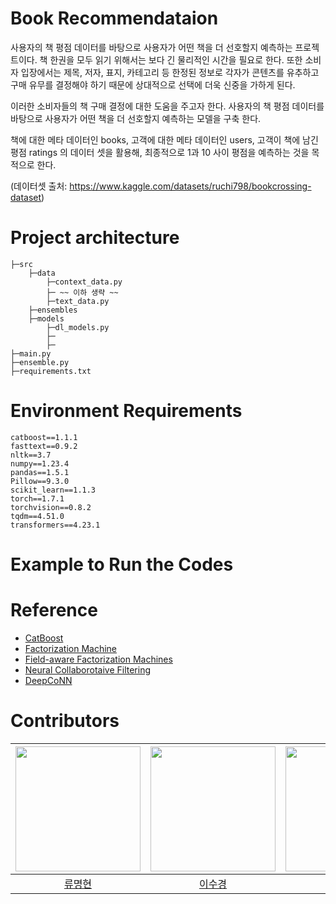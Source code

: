 # Book Recommendataion

사용자의 책 평점 데이터를 바탕으로 사용자가 어떤 책을 더 선호할지 예측하는 프로젝트이다. 책 한권을 모두 읽기 위해서는 보다 긴 물리적인 시간을 필요로 한다. 또한 소비자 입장에서는 제목, 저자, 표지, 카테고리 등 한정된 정보로 각자가 콘텐츠를 유추하고 구매 유무를 결정해야 하기 때문에 상대적으로 선택에 더욱 신중을 가하게 된다.

이러한 소비자들의 책 구매 결정에 대한 도움을 주고자 한다. 사용자의 책 평점 데이터를 바탕으로 사용자가 어떤 책을 더 선호할지 예측하는 모델을 구축 한다.

책에 대한 메타 데이터인 books, 고객에 대한 메타 데이터인 users, 고객이 책에 남긴 평점 ratings 의 데이터 셋을 활용해, 최종적으로 1과 10 사이 평점을 예측하는 것을 목적으로 한다.

(데이터셋 출처: https://www.kaggle.com/datasets/ruchi798/bookcrossing-dataset)

# Project architecture

```
├─src
	├─data
        ├─context_data.py
        ├─ ~~ 이하 생략 ~~
        ├─text_data.py
	├─ensembles
	├─models
        ├─dl_models.py
        ├─
        ├─
├─main.py
├─ensemble.py
├─requirements.txt
```

# Environment Requirements

```
catboost==1.1.1
fasttext==0.9.2
nltk==3.7
numpy==1.23.4
pandas==1.5.1
Pillow==9.3.0
scikit_learn==1.1.3
torch==1.7.1
torchvision==0.8.2
tqdm==4.51.0
transformers==4.23.1
```

# Example to Run the Codes

# Reference

- [CatBoost](https://github.com/catboost/catboost)
- [Factorization Machine](https://ieeexplore.ieee.org/document/5694074)
- [Field-aware Factorization Machines](https://www.csie.ntu.edu.tw/~cjlin/papers/ffm.pdf)
- [Neural Collaborotaive Filtering]("https://arxiv.org/abs/1708.05031")
- [DeepCoNN](https://arxiv.org/abs/1701.04783)

# Contributors

| <img src="https://s3.us-west-2.amazonaws.com/secure.notion-static.com/70f87803-443d-4831-9442-7c46e477ea6c/image.png?X-Amz-Algorithm=AWS4-HMAC-SHA256&X-Amz-Content-Sha256=UNSIGNED-PAYLOAD&X-Amz-Credential=AKIAT73L2G45EIPT3X45%2F20221106%2Fus-west-2%2Fs3%2Faws4_request&X-Amz-Date=20221106T071629Z&X-Amz-Expires=86400&X-Amz-Signature=2a4befb0a65968d4d129bed6010e5c2e5e1ef57ebd5eec9e9912f85201f2c959&X-Amz-SignedHeaders=host&response-content-disposition=filename%3D%22image.png%22&x-id=GetObject" width=200> | <img src="https://s3.us-west-2.amazonaws.com/secure.notion-static.com/c08108e8-fae6-424b-978a-06b1e64692ac/KakaoTalk_20221002_232533360.jpg?X-Amz-Algorithm=AWS4-HMAC-SHA256&X-Amz-Content-Sha256=UNSIGNED-PAYLOAD&X-Amz-Credential=AKIAT73L2G45EIPT3X45%2F20221106%2Fus-west-2%2Fs3%2Faws4_request&X-Amz-Date=20221106T071934Z&X-Amz-Expires=86400&X-Amz-Signature=7f70f512814d29391762369197456a92f06563b7ba4a90a7817a03fe026a1a1b&X-Amz-SignedHeaders=host&response-content-disposition=filename%3D%22KakaoTalk_20221002_232533360.jpg%22&x-id=GetObject" width=200> | <img src="https://s3.us-west-2.amazonaws.com/secure.notion-static.com/b63ad532-9183-41a2-b7f4-ab3e7ab227af/KakaoTalk_20221001_013107840.jpg?X-Amz-Algorithm=AWS4-HMAC-SHA256&X-Amz-Content-Sha256=UNSIGNED-PAYLOAD&X-Amz-Credential=AKIAT73L2G45EIPT3X45%2F20221106%2Fus-west-2%2Fs3%2Faws4_request&X-Amz-Date=20221106T072004Z&X-Amz-Expires=86400&X-Amz-Signature=efb5cb972aea798fb45aa545b25e24ed6bf6d34de13afe28297ad999d83fa517&X-Amz-SignedHeaders=host&response-content-disposition=filename%3D%22KakaoTalk_20221001_013107840.jpg%22&x-id=GetObject" width=200> | <img src="https://s3.us-west-2.amazonaws.com/secure.notion-static.com/9ef73f08-943c-449e-bf59-308fc4900f10/i_ff8605ba4220.jpg?X-Amz-Algorithm=AWS4-HMAC-SHA256&X-Amz-Content-Sha256=UNSIGNED-PAYLOAD&X-Amz-Credential=AKIAT73L2G45EIPT3X45%2F20221106%2Fus-west-2%2Fs3%2Faws4_request&X-Amz-Date=20221106T071800Z&X-Amz-Expires=86400&X-Amz-Signature=c0b131c15656354416fbbe4e14863a56ae69922c189c1ff447a365fa7de1d3bf&X-Amz-SignedHeaders=host&response-content-disposition=filename%3D%22i_ff8605ba4220.jpg%22&x-id=GetObject" width=200> | <img src="https://s3.us-west-2.amazonaws.com/secure.notion-static.com/8918b865-4e35-46f7-b5cb-b740e6e3db7d/KakaoTalk_20220919_192231266.jpg?X-Amz-Algorithm=AWS4-HMAC-SHA256&X-Amz-Content-Sha256=UNSIGNED-PAYLOAD&X-Amz-Credential=AKIAT73L2G45EIPT3X45%2F20221106%2Fus-west-2%2Fs3%2Faws4_request&X-Amz-Date=20221106T072025Z&X-Amz-Expires=86400&X-Amz-Signature=f2950080f5ef415a2dfef74bbd0c276ce7cc955b2ee06bd45011937170d79f3a&X-Amz-SignedHeaders=host&response-content-disposition=filename%3D%22KakaoTalk_20220919_192231266.jpg%22&x-id=GetObject" width=200> |
| :-----------------------------------------------------------------------------------------------------------------------------------------------------------------------------------------------------------------------------------------------------------------------------------------------------------------------------------------------------------------------------------------------------------------------------------------------------------------------------------------------------------------------: | :---------------------------------------------------------------------------------------------------------------------------------------------------------------------------------------------------------------------------------------------------------------------------------------------------------------------------------------------------------------------------------------------------------------------------------------------------------------------------------------------------------------------------------------------------------------------: | :---------------------------------------------------------------------------------------------------------------------------------------------------------------------------------------------------------------------------------------------------------------------------------------------------------------------------------------------------------------------------------------------------------------------------------------------------------------------------------------------------------------------------------------------------------------------: | :-----------------------------------------------------------------------------------------------------------------------------------------------------------------------------------------------------------------------------------------------------------------------------------------------------------------------------------------------------------------------------------------------------------------------------------------------------------------------------------------------------------------------------------------: | :---------------------------------------------------------------------------------------------------------------------------------------------------------------------------------------------------------------------------------------------------------------------------------------------------------------------------------------------------------------------------------------------------------------------------------------------------------------------------------------------------------------------------------------------------------------------: |
|                                                                                                                                                                                                                                          [류명현](https://github.com/ryubright)                                                                                                                                                                                                                                           |                                                                                                                                                                                                                                                                 [이수경](https://github.com/41ow1ives)                                                                                                                                                                                                                                                                  |                                                                                                                                                                                                                                                                  [김은혜](https://github.com/kimeunh3)                                                                                                                                                                                                                                                                  |                                                                                                                                                                                                                                                 [정준환](https://github.com/Jeong-Junhwan)                                                                                                                                                                                                                                                  |                                                                                                                                                                                                                                                                  [장원준](https://github.com/jwj51720)                                                                                                                                                                                                                                                                  |
